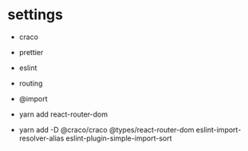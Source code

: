 # settings

- craco
- prettier
- eslint
- routing
- @import

- yarn add react-router-dom
- yarn add -D @craco/craco @types/react-router-dom eslint-import-resolver-alias eslint-plugin-simple-import-sort
